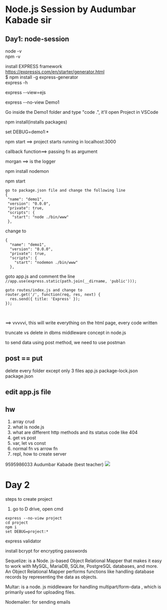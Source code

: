 # Node.js Session by Audumbar Kabade sir

## Day1: node-session

node -v <br>
npm -v <br>

install EXPRESS framework <br>
https://expressjs.com/en/starter/generator.html <br>
$ npm install -g express-generator <br>
express -h <br>

express --view=ejs 

express --no-view Demo1

Go inside the Demo1 folder and type "code .", it'll open Project in VSCode

npm install(installs packages)

set DEBUG=demo1:*

npm start
==> project starts running in localhost:3000

callback function==> passing fn as argument 

morgan ==> is the logger
 
 npm install nodemon
 
 npm start

 ```
 go to package.json file and change the following line
{
  "name": "demo1",
  "version": "0.0.0",
  "private": true,
  "scripts": {
    "start": "node ./bin/www"
  },
```
change to 
```
{
  "name": "demo1",
  "version": "0.0.0",
  "private": true,
  "scripts": {
    "start": "nodemon ./bin/www"
  },
```
goto app.js and comment the line
```//app.use(express.static(path.join(__dirname, 'public')));```

```
goto routes/index.js and change to
router.get('/', function(req, res, next) {
  res.send({ title: 'Express' });
});
```
<br>

==> vvvvvi, this will write everything on the html page, every code written

truncate vs delete in dbms
middleware concept in node.js

to send data using post method, we need to use postman

post == put
---

delete every folder except only 3 files
app.js
package-lock.json
package.json

edit app.js file
----------------------------------
hw
----------------------------------
1. array crud 
2. what is node.js
3. what are different http methods and its status code like 404
4. get vs post
5. var, let vs const
6. normal fn vs arrow fn
7. repl, how to create server

9595986033
Audumbar Kabade (best teacher)
<img src="dynamic_hr.gif">

# Day 2

steps to create project
1. go to D drive, open cmd

```
express --no-view project
cd project
npm i
set DEBUG=project:*
```

express validator

install bcrypt for encrypting passwords

Sequelize: is a Node. js-based Object Relational Mapper that makes it easy to work with MySQL, MariaDB, SQLite, PostgreSQL databases, and more. An Object Relational Mapper performs functions like handling database records by representing the data as objects.

Multar: is a node. js middleware for handling multipart/form-data , which is primarily used for uploading files.

Nodemailer: for sending emails
